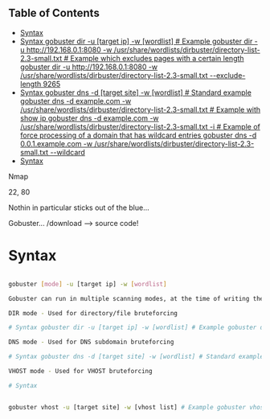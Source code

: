 ## Table of Contents

- [Syntax](#syntax)
- [Syntax gobuster dir -u [target ip] -w [wordlist] # Example gobuster dir -u http://192.168.0.1:8080 -w /usr/share/wordlists/dirbuster/directory-list-2.3-small.txt # Example which excludes pages with a certain length gobuster dir -u http://192.168.0.1:8080 -w /usr/share/wordlists/dirbuster/directory-list-2.3-small.txt --exclude-length 9265](#syntax\gobuster\dir\-u\[target\ip]\-w\[wordlist]\#\example\gobuster\dir\-u\http://192.168.0.1:8080\-w\/usr/share/wordlists/dirbuster/directory-list-2.3-small.txt\#\example\which\excludes\pages\with\a\certain\length\gobuster\dir\-u\http://192.168.0.1:8080\-w\/usr/share/wordlists/dirbuster/directory-list-2.3-small.txt\--exclude-length\9265)
- [Syntax gobuster dns -d [target site] -w [wordlist] # Standard example gobuster dns -d example.com -w /usr/share/wordlists/dirbuster/directory-list-2.3-small.txt # Example with show ip gobuster dns -d example.com -w /usr/share/wordlists/dirbuster/directory-list-2.3-small.txt -i # Example of force processing of a domain that has wildcard entries gobuster dns -d 0.0.1.example.com -w /usr/share/wordlists/dirbuster/directory-list-2.3-small.txt --wildcard](#syntax\gobuster\dns\-d\[target\site]\-w\[wordlist]\#\standard\example\gobuster\dns\-d\example.com\-w\/usr/share/wordlists/dirbuster/directory-list-2.3-small.txt\#\example\with\show\ip\gobuster\dns\-d\example.com\-w\/usr/share/wordlists/dirbuster/directory-list-2.3-small.txt\-i\#\example\of\force\processing\of\a\domain\that\has\wildcard\entries\gobuster\dns\-d\0.0.1.example.com\-w\/usr/share/wordlists/dirbuster/directory-list-2.3-small.txt\--wildcard)
- [Syntax](#syntax)

Nmap


22, 80

Nothin in particular sticks out of the blue... 


Gobuster... /download --> source code!

# Syntax
```bash

gobuster [mode] -u [target ip] -w [wordlist]  

Gobuster can run in multiple scanning modes, at the time of writing these are: dir, dns and vhost.

DIR mode - Used for directory/file bruteforcing

# Syntax gobuster dir -u [target ip] -w [wordlist] # Example gobuster dir -u http://192.168.0.1:8080 -w /usr/share/wordlists/dirbuster/directory-list-2.3-small.txt # Example which excludes pages with a certain length gobuster dir -u http://192.168.0.1:8080 -w /usr/share/wordlists/dirbuster/directory-list-2.3-small.txt --exclude-length 9265  

DNS mode - Used for DNS subdomain bruteforcing

# Syntax gobuster dns -d [target site] -w [wordlist] # Standard example gobuster dns -d example.com -w /usr/share/wordlists/dirbuster/directory-list-2.3-small.txt # Example with show ip gobuster dns -d example.com -w /usr/share/wordlists/dirbuster/directory-list-2.3-small.txt -i # Example of force processing of a domain that has wildcard entries gobuster dns -d 0.0.1.example.com -w /usr/share/wordlists/dirbuster/directory-list-2.3-small.txt --wildcard 

VHOST mode - Used for VHOST bruteforcing

# Syntax


gobuster vhost -u [target site] -w [vhost list] # Example gobuster vhost -u https://example.com -w common-vhosts.txt
```
```
```

